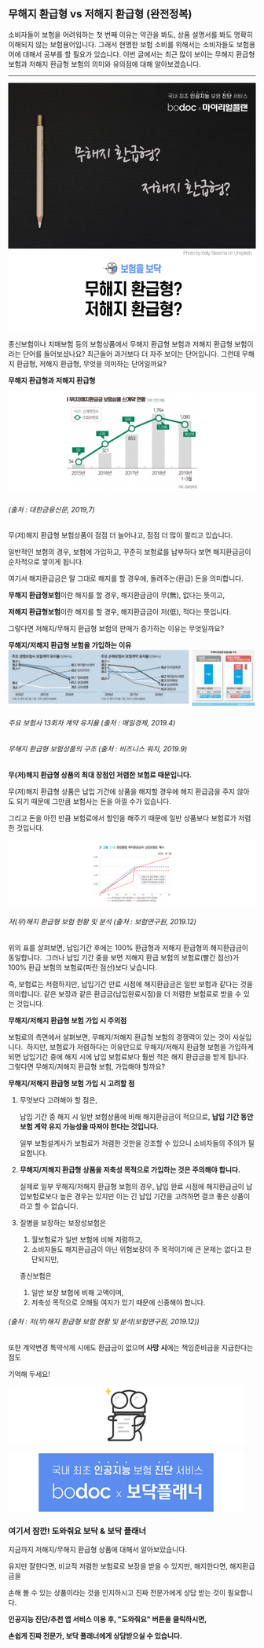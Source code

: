 ## 무해지 환급형 vs 저해지 환급형 (완전정복)


소비자들이 보험을 어려워하는 첫 번째 이유는 약관을 봐도, 상품 설명서를 봐도 명확히 이해되지 않는 보험용어입니다. 그래서 현명한 보험 소비를 위해서는 소비자들도 보험용어에 대해서 공부를 할 필요가 있습니다. 이번 글에서는 최근 많이 보이는 무해지 환급형 보험과 저해지 환급형 보험의 의미와 유의점에 대해 알아보겠습니다.

---------------------------------------

![alt img](https://raw.githubusercontent.com/aijinet/doctor-contents/master/contents/202004/200401-1/무해지저해지01.png)


종신보험이나 치매보험 등의 보험상품에서 무해지 환급형 보험과 저해지 환급형 보험이라는 단어를 들어보셨나요? 최근들어 과거보다 더 자주 보이는 단어입니다. 그런데 무해지 환급형, 저해지 환급형, 무엇을 의미하는 단어일까요?

**무해지 환급형과 저해지 환급형**

![alt img](https://raw.githubusercontent.com/aijinet/doctor-contents/master/contents/202004/200401-1/무해지저해지02.png)
###### (출처 : 대한금융신문, 2019,7)

무(저)해지 환급형 보험상품이 점점 더 늘어나고, 점점 더 많이 팔리고 있습니다.

일반적인 보험의 경우, 보험에 가입하고, 꾸준히 보험료를 납부하다 보면 해지환급금이 순차적으로 쌓이게 됩니다.

여기서 해지환급금은 말 그대로 해지를 할 경우에, 돌려주는(환급) 돈을 의미합니다.

**무해지 환급형보험**이란 해지를 할 경우, 해지환급금이 무(無), 없다는 뜻이고,

**저해지 환급형보험**이란 해지를 할 경우, 해지환급금이 저(低), 적다는 뜻입니다.

그렇다면 저해지/무해지 환급형 보험의 판매가 증가하는 이유는 무엇일까요?

**무해지/저해지 환급형 보험을 가입하는 이유**
![alt img](https://raw.githubusercontent.com/aijinet/doctor-contents/master/contents/202004/200401-1/무해지저해지03.png)
###### 주요 보험사 13회차 계약 유지율 (출처 : 매일경제, 2019.4)
###### 무해지 환급형 보험상품의 구조 (출처 : 비즈니스 워치, 2019.9)

**무(저)해지 환급형 상품의 최대 장점인 저렴한 보험료 때문입니다.**

무(저)해지 환급형 상품은 납입 기간에 상품을 해지할 경우에 해지 환급금을 주지 않아도 되기 때문에 그만큼 보험사는 돈을 아낄 수가 있습니다.

그리고 돈을 아낀 만큼 보험료에서 할인을 해주기 때문에 일반 상품보다 보험료가 저렴한 것입니다.

![alt img](https://raw.githubusercontent.com/aijinet/doctor-contents/master/contents/202004/200401-1/무해지저해지04.png)
###### 저(무)해지 환급형 보험 현황 및 분석 (출처 : 보험연구원, 2019.12)

위의 표를 살펴보면, 납입기간 후에는 100% 환급형과 저해지 환급형의 해지환급금이 동일합니다.
​
그러나 납입 기간 중을 보면 저해지 환급 보험의 보험료(빨간 점선)가 100% 환급 보험의 보험료(파란 점선)보다 낮습니다.

즉, 보험료는 저렴하지만, 납입기간 만료 시점에 해지환급금은 일반 보험과 같다는 것을 의미합니다. 같은 보장과 같은 환급금(납입완료시점)을 더 저렴한 보험료로 받을 수 있는 것입니다.

**무해지/저해지 환급형 보험 가입 시 주의점**

보험료의 측면에서 살펴보면, 무해지/저해지 환급형 보험의 경쟁력이 있는 것이 사실입니다.
​
하지만, 보험료가 저렴하다는 이유만으로 무해지/저해지 환급형 보험을 가입하게 되면 납입기간 중에 해지 시에 납입 보험료보다 훨씬 적은 해지 환급금을 받게 됩니다.
​
그렇다면 무해지/저해지 환급형 보험, 가입해야 할까요?

**무해지/저해지 환급형 보험 가입 시 고려할 점**

1. 무엇보다 고려해야 할 점은, 
   
    납입 기간 중 해지 시 일반 보험상품에 비해 해지환급금이 적으므로, **납입 기간 동안 보험 계약 유지 가능성을 따져야 한다는 것입니다.​**

    일부 보험설계사가 보험료가 저렴한 것만을 강조할 수 있으니 소비자들의 주의가 필요합니다.

2. **무해지/저해지 환급형 상품을 저축성 목적으로 가입하는 것은 주의해야 합니다.**

    ​실제로 일부 무해지/저해지 환급형 보험의 경우, 납입 완료 시점에 해지환급금이 납입보험료보다 높은 경우는 있지만 이는 긴 납입 기간을 고려하면 결코 좋은 상품이라고 할 수 없습니다.

3. 질병을 보장하는 보장성보험은

    1. 월보험료가 일반 보험에 비해 저렴하고,
    2. 소비자들도 해지환급금이 아닌 위험보장이 주 목적이기에 큰 문제는 없다고 판단되지만,

    종신보험은

    1. 일반 보장 보험에 비해 고액이며,
    2.  저축성 목적으로 오해될 여지가 있기 때문에 신중해야 합니다.

###### (출처 : 저(무)해지 환급형 보험 현황 및 분석(보험연구원, 2019.12))

또한 계약변경 특약삭제 시에도 환급금이 없으며 **사망 시**에는 책임준비금을 지급한다는 점도

기억해 두세요!

![alt img](https://raw.githubusercontent.com/aijinet/doctor-contents/master/contents/common/bodoc-doc.png)

![alt img](https://raw.githubusercontent.com/aijinet/doctor-contents/master/contents/common/bodoc-card.png)

### 여기서 잠깐! 도와줘요 보닥 & 보닥 플래너

지금까지 저해지/무해지 환급형 상품에 대해서 알아보았습니다.

​유지만 잘한다면, 비교적 저렴한 보험료로 보장을 받을 수 있지만, 해지한다면, 해지환급금을

손해 볼 수 있는 상품이라는 것을 인지하시고 진짜 전문가에게 상담 받는 것이 필요합니다.

**인공지능 진단/추천 앱 서비스 이용 후, "도와줘요" 버튼을 클릭하시면,**

​**손쉽게 진짜 전문가, 보닥 플래너에게 상담받으실 수 있습니다.**
